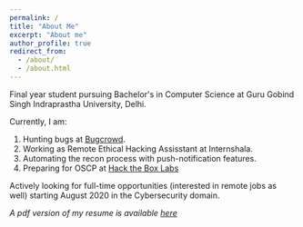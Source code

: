 ```yaml
---
permalink: /
title: "About Me"
excerpt: "About me"
author_profile: true
redirect_from: 
  - /about/
  - /about.html
---
```


Final year student pursuing Bachelor's in Computer Science at Guru Gobind Singh Indraprastha University, Delhi. 

Currently, I am:
1. Hunting bugs at [Bugcrowd](https://bugcrowd.com/Dominator). 
2. Working as Remote Ethical Hacking Assisstant at Internshala. 
3. Automating the recon process with push-notification features.
4. Preparing for OSCP at [Hack the Box Labs](https://www.hackthebox.eu/home/users/profile/63505)

Actively looking for full-time opportunities (interested in remote jobs as well) starting August 2020 in the Cybersecurity domain.

*A pdf version of my resume is available [here](https://drive.google.com/file/d/1nTq4eNYjIBbREmk4xy8j8ajwpALPonZ_/view?usp=sharing)*
